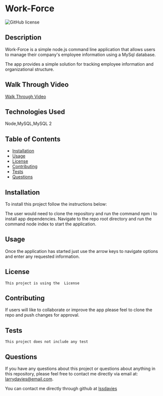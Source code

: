 # Work-Force
![GitHub license](https://img.shields.io/badge/license--blue.svg)

## Description

Work-Force is a simple node.js command line application that allows users to manage their company's employee information using a MySql database.

The app provides a simple solution for tracking employee information and organizational structure.

## Walk Through Video
[Walk Through Video](https://drive.google.com/file/d/1OJvwUTBe56hFeRts6R8NPnZ1zwqFfbL-/view)
## Technologies Used

Node,MySQL,MySQL 2

## Table of Contents
* [Installation](#installation)
* [Usage](#usage)
* [License](#license)
* [Contributing](#contributing)
* [Tests](#tests)
* [Questions](#questions)


## Installation

To install this project follow the  instructions below:

The user would need to clone the repository and run the command npm i to install app dependencies. Navigate to the repo root directory and run the command node index to start the application.


## Usage

Once the application has started just use the arrow keys to navigate options and enter any requested information.

## License
    
    This project is using the  License
    
  
## Contributing

If users will like to collaborate or improve the app please feel to clone the repo and push changes for approval.

## Tests


    This project does not include any test


## Questions

If you have any questions about this project or questions about anything in this repository, please feel free to contact me directly via email at: larrydavies@email.com. 

You can contact me directly through github at [lssdavies](https://github.com/lssdavies/)